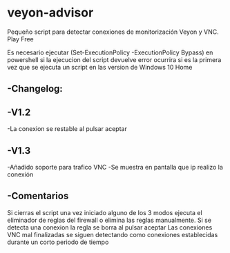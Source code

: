 # veyon-advisor
Pequeño script para detectar conexiones de monitorización Veyon y VNC. Play Free

Es necesario ejecutar (Set-ExecutionPolicy -ExecutionPolicy Bypass) en powershell si la ejecucion del script devuelve error ocurrira si es la primera vez que se ejecuta un script en las version de Windows 10 Home 

-Changelog:
-

-V1.2 
-
-La conexion se restable al pulsar aceptar

-V1.3
-
-Añadido soporte para trafico VNC
-Se muestra en pantalla que ip realizo la conexión

-Comentarios
-
Si cierras el script una vez iniciado alguno de los 3 modos ejecuta el eliminador de reglas del firewall o elimina las reglas manualmente.
Si se detecta una conexion la regla se borra al pulsar aceptar
Las conexiones VNC mal finalizadas se siguen detectando como conexiones establecidas durante un corto periodo de tiempo
